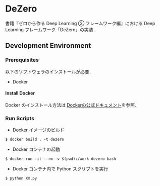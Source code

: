 # DeZero

書籍『ゼロから作る Deep Learning ③ フレームワーク編』における Deep Learning フレームワーク「DeZero」の実装．

## Development Environment

### Prerequisites
以下のソフトウェラのインストールが必要．
- Docker

#### Install Docker
Docker のインストール方法は [Dockerの公式ドキュメント](https://docs.docker.com/engine/)を参照．

### Run Scripts
- Docker イメージのビルド
```
$ docker build . -t dezero
```
- Docker コンテナの起動
```
$ docker run -it --rm -v $(pwd):/work dezero bash
```
- Docker コンテナ内で Python スクリプトを実行
```
$ python XX.py
```